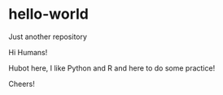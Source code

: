 # hello-world
Just another repository

Hi Humans!

Hubot here, I like Python and R and here to do some practice!

Cheers!
